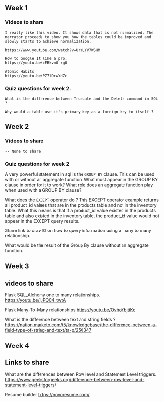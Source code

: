 ## Week 1
 ### Videos to share
    I really like this video. It shows data that is not normalized. The narrator proceeds to show you how the tables could be improved and slowly starts to achieve normalization. 

    https://www.youtube.com/watch?v=UrYLYV7WSHM

    How to Google It like a pro. 
    https://youtu.be/cEBkvm0-rg0

    Atomic Habits
    https://youtu.be/PZ7lDrwYdZc


  ### Quiz questions for week 2. 
    What is the difference between Truncate and the Delete command in SQL ?

    Why would a table use it's primary key as a foreign key to itself ?



## Week 2
 ### Videos to share
    -- None to share

 ### Quiz questions for week 2
 A very powerful statement in sql is the ```GROUP BY``` clause. This can be used with or without an aggregate function.
What must appear in the GROUP BY clause in order for it to work? What role does an aggregate function play when used with a GROUP BY clause?

What does the ```EXCEPT``` operator do ?
This EXCEPT operator example returns all product_id values that are in the products table and not in the inventory table. What this means is that if a product_id value existed in the products table and also existed in the inventory table, the product_id value would not appear in the EXCEPT query results.

Share link to drawIO on how to query information using a many to many relationship. 

What would be the result of the Group By clause without an aggregate function. 

## Week 3 
 ## videos to share
  Flask SQL_Alchemy one to many relationships. 
  https://youtu.be/juPQ04_twtA

  Flask Many-To-Many relationships
  https://youtu.be/OvhoYbjtiKc

  What is the difference between text and string fields ?
  https://nation.marketo.com/t5/knowledgebase/the-difference-between-a-field-type-of-string-and-text/ta-p/250347
  
## Week 4
 ## Links to share
 What are the differences between Row level and Statement Level triggers. 
 https://www.geeksforgeeks.org/difference-between-row-level-and-statement-level-triggers/

 Resume builder
 https://novoresume.com/

   

